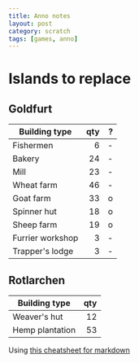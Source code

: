 ```yaml
---
title: Anno notes
layout: post
category: scratch
tags: [games, anno]
---
```


# Islands to replace

## Goldfurt

Building type|qty|?
---|---:|---:
Fishermen|6|-
Bakery|24|-
Mill|23|-
Wheat farm|46|-
Goat farm|33|o
Spinner hut|18|o
Sheep farm|19|o
Furrier workshop|3|-
Trapper's lodge|3|-


## Rotlarchen

Building type|qty
---|---:
Weaver's hut|12
Hemp plantation|53


Using [this cheatsheet for markdown](https://github.com/adam-p/markdown-here/wiki/Markdown-Cheatsheet#tables)
